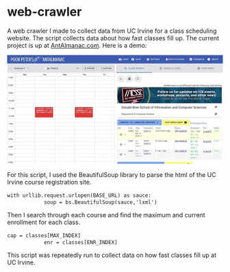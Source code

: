 # web-crawler


A web crawler I made to collect data from UC Irvine for a class scheduling website. The script collects data about how fast classes fill up. The current project is up at [AntAlmanac.com](AntAlmanac.com). Here is a demo:

![Alt Text](antalmanac.gif)

For this script, I used the BeautifulSoup library to parse the html of the UC Irvine course registration site.

	with urllib.request.urlopen(BASE_URL) as sauce:
				soup = bs.BeautifulSoup(sauce,'lxml')

Then I search through each course and find the maximum and current enrollment for each class.

	cap = classes[MAX_INDEX]
				enr = classes[ENR_INDEX]

This script was repeatedly run to collect data on how fast classes fill up at UC Irvine.
